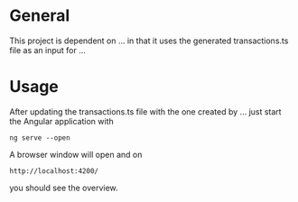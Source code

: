 # General
This project is dependent on ... in that it uses the generated transactions.ts file as an input for ...

# Usage
After updating the transactions.ts file with the one created by ... just start the Angular application with

```
ng serve --open
```
A browser window will open and on 
```
http://localhost:4200/ 
```
you should see the overview.
